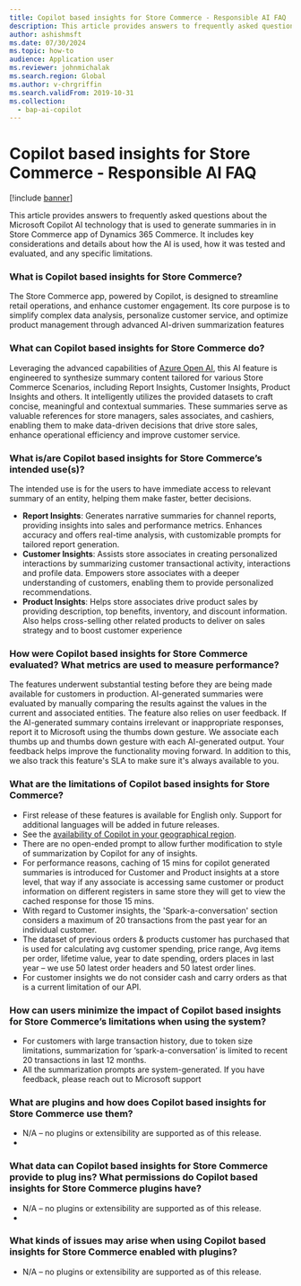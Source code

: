 ```yaml
---
title: Copilot based insights for Store Commerce - Responsible AI FAQ
description: This article provides answers to frequently asked questions about the Microsoft Copilot AI technology that is used to generate summaries in Store Commerce app of Dynamics 365 Commerce.
author: ashishmsft
ms.date: 07/30/2024
ms.topic: how-to
audience: Application user
ms.reviewer: johnmichalak
ms.search.region: Global
ms.author: v-chrgriffin
ms.search.validFrom: 2019-10-31
ms.collection:
  - bap-ai-copilot
---
```


# Copilot based insights for Store Commerce - Responsible AI FAQ

[!include [banner](../includes/banner.md)]

This article provides answers to frequently asked questions about the Microsoft Copilot AI technology that is used to generate summaries in in Store Commerce app of Dynamics 365 Commerce. It includes key considerations and details about how the AI is used, how it was tested and evaluated, and any specific limitations.

### What is Copilot based insights for Store Commerce?

The Store Commerce app, powered by Copilot, is designed to streamline retail operations, and enhance customer engagement. Its core purpose is to simplify complex data analysis, personalize customer service, and optimize product management through advanced AI-driven summarization features

### What can Copilot based insights for Store Commerce do? 

Leveraging the advanced capabilities of [Azure Open AI](/azure/ai-services/openai/overview), this AI feature is engineered to synthesize summary content tailored for various Store Commerce Scenarios, including Report Insights, Customer Insights, Product Insights and others. It intelligently utilizes the provided datasets to craft concise, meaningful and contextual summaries. These summaries serve as valuable references for store managers, sales associates, and cashiers, enabling them to make data-driven decisions that drive store sales, enhance operational efficiency and improve customer service.

### What is/are Copilot based insights for Store Commerce’s intended use(s)?

The intended use is for the users to have immediate access to relevant summary of an entity, helping them make faster, better decisions.  
- **Report Insights**: Generates narrative summaries for channel reports, providing insights into sales and performance metrics. Enhances accuracy and offers real-time analysis, with customizable prompts for tailored report generation.
- **Customer Insights**: Assists store associates in creating personalized interactions by summarizing customer transactional activity, interactions and profile data. Empowers store associates with a deeper understanding of customers, enabling them to provide personalized recommendations.
- **Product Insights**: Helps store associates drive product sales by providing description, top benefits, inventory, and discount information. Also helps cross-selling other related products to deliver on sales strategy and to boost customer experience

### How were Copilot based insights for Store Commerce evaluated? What metrics are used to measure performance?

The features underwent substantial testing before they are being made available for customers in production. AI-generated summaries were evaluated by manually comparing the results against the values in the current and associated entities. The feature also relies on user feedback. If the AI-generated summary contains irrelevant or inappropriate responses, report it to Microsoft using the thumbs down gesture. We associate each thumbs up and thumbs down gesture with each AI-generated output. Your feedback helps improve the functionality moving forward. In addition to this, we also track this feature's SLA to make sure it's always available to you.

### What are the limitations of Copilot based insights for Store Commerce?

- First release of these features is available for English only. Support for additional languages will be added in future releases.
- See the [availability of Copilot in your geographical region](/power-platform/admin/geographical-availability-copilot).
- There are no open-ended prompt  to allow further modification to style of summarization by Copilot for any of insights.
- For performance reasons, caching of 15 mins for copilot generated summaries is introduced for Customer and Product insights at a store level, that way if any associate is accessing same customer or product information on different registers in same store they will get to view the cached response for those 15 mins. 
- With regard to Customer insights, the 'Spark-a-conversation' section considers a maximum of 20 transactions from the past year for an individual customer.
- The dataset of previous orders & products customer has purchased that is used for calculating avg customer spending, price range, Avg items per order, lifetime value, year to date spending, orders places in last year – we use 50 latest order headers and 50 latest order lines.
- For customer insights we do not consider cash and carry orders as that is a current limitation of our API.

### How can users minimize the impact of Copilot based insights for Store Commerce’s limitations when using the system?

- For customers with large transaction history, due to token size limitations, summarization for ‘spark-a-conversation’ is limited to recent 20 transactions in last 12 months.
- All the summarization prompts are system-generated. If you have feedback, please reach out to Microsoft support 

### What are plugins and how does Copilot based insights for Store Commerce use them?  
- N/A – no plugins or extensibility are supported as of this release.
- 
### What data can Copilot based insights for Store Commerce provide to plug ins? What permissions do Copilot based insights for Store Commerce plugins have? 
- N/A – no plugins or extensibility are supported as of this release.
- 
### What kinds of issues may arise when using Copilot based insights for Store Commerce enabled with plugins?  
- N/A – no plugins or extensibility are supported as of this release.

